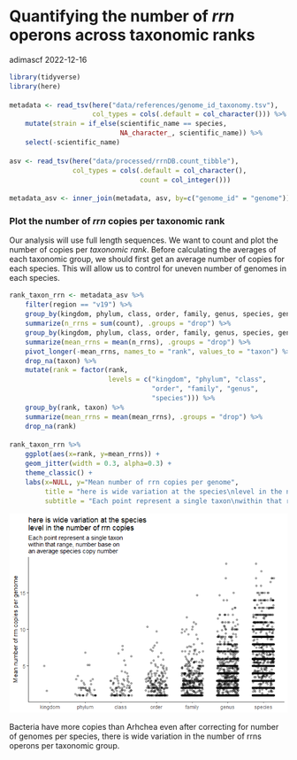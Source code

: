 Quantifying the number of *rrn* operons across taxonomic ranks
================
adimascf
2022-12-16

``` r
library(tidyverse)
library(here)

metadata <- read_tsv(here("data/references/genome_id_taxonomy.tsv"),
                     col_types = cols(.default = col_character())) %>%
    mutate(strain = if_else(scientific_name == species, 
                            NA_character_, scientific_name)) %>%
    select(-scientific_name) 

asv <- read_tsv(here("data/processed/rrnDB.count_tibble"),
                col_types = cols(.default = col_character(),
                                 count = col_integer()))

metadata_asv <- inner_join(metadata, asv, by=c("genome_id" = "genome"))
```

### Plot the number of *rrn* copies per taxonomic rank

Our analysis will use full length sequences. We want to count and plot
the number of copies per *taxonomic rank*. Before calculating the
averages of each taxonomic group, we should first get an average number
of copies for each species. This will allow us to control for uneven
number of genomes in each species.

``` r
rank_taxon_rrn <- metadata_asv %>%
    filter(region == "v19") %>%
    group_by(kingdom, phylum, class, order, family, genus, species, genome_id) %>%
    summarize(n_rrns = sum(count), .groups = "drop") %>%
    group_by(kingdom, phylum, class, order, family, genus, species, genome_id) %>%
    summarize(mean_rrns = mean(n_rrns), .groups = "drop") %>%
    pivot_longer(-mean_rrns, names_to = "rank", values_to = "taxon") %>%
    drop_na(taxon) %>%
    mutate(rank = factor(rank,
                         levels = c("kingdom", "phylum", "class",
                                    "order", "family", "genus",
                                    "species"))) %>%
    group_by(rank, taxon) %>%
    summarize(mean_rrns = mean(mean_rrns), .groups = "drop") %>%
    drop_na(rank)

rank_taxon_rrn %>%
    ggplot(aes(x=rank, y=mean_rrns)) +
    geom_jitter(width = 0.3, alpha=0.3) +
    theme_classic() +
    labs(x=NULL, y="Mean number of rrn copies per genome",
         title = "here is wide variation at the species\nlevel in the number of rrn copies",
         subtitle = "Each point represent a single taxon\nwithin that range, number base on\nan average species copy number")
```

![](2022-12-16-rrn-copy-number_files/figure-gfm/unnamed-chunk-2-1.png)<!-- -->

Bacteria have more copies than Arhchea even after correcting for number
of genomes per species, there is wide variation in the number of rrns
operons per taxonomic group.
